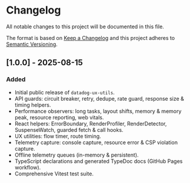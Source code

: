 # Changelog

All notable changes to this project will be documented in this file.

The format is based on [Keep a Changelog](https://keepachangelog.com/en/1.0.0/) and this project adheres to [Semantic Versioning](https://semver.org/spec/v2.0.0.html).

## [1.0.0] - 2025-08-15

### Added

- Initial public release of `datadog-ux-utils`.
- API guards: circuit breaker, retry, dedupe, rate guard, response size & timing helpers.
- Performance observers: long tasks, layout shifts, memory & memory peak, resource reporting, web vitals.
- React helpers: ErrorBoundary, RenderProfiler, RenderDetector, SuspenseWatch, guarded fetch & call hooks.
- UX utilities: flow timer, route timing.
- Telemetry capture: console capture, resource error & CSP violation capture.
- Offline telemetry queues (in-memory & persistent).
- TypeScript declarations and generated TypeDoc docs (GitHub Pages workflow).
- Comprehensive Vitest test suite.
